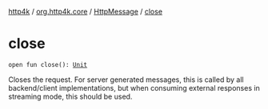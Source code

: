 [http4k](../../index.md) / [org.http4k.core](../index.md) / [HttpMessage](index.md) / [close](./close.md)

# close

`open fun close(): `[`Unit`](https://kotlinlang.org/api/latest/jvm/stdlib/kotlin/-unit/index.html)

Closes the request. For server generated messages, this is called by all backend/client implementations,
but when consuming external responses in streaming mode, this should be used.

